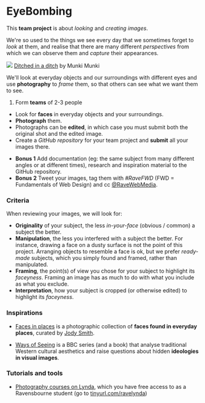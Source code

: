 # EyeBombing

This **team project** is about *looking* and *creating images*. 

We're so used to the things we see every day that we sometimes forget to *look* at them, and realise that there are many different *perspectives* from which we can observe them and *capture* their appearances.

[![](https://c1.staticflickr.com/1/664/20731621044_4ba508ee84_h.jpg)](https://www.flickr.com/photos/munkimunki/20731621044/in/pool-facesinplaces/)
[Ditched in a ditch](https://www.flickr.com/photos/munkimunki/20731621044/in/pool-facesinplaces/) by Munki Munki

We'll look at everyday objects and our surroundings with different eyes and use **photography** to *frame* them, so that others can see what we want them to see.

1. Form **teams** of 2-3 people
* Look for **faces** in everyday objects and your surroundings.
* **Photograph** them.
* Photographs can be **edited**, in which case you must submit both the original shot and the edited image.
* Create a *GitHub repository* for your team project and **submit** all your images there. 

<!---->

* **Bonus 1** Add documentation (eg: the same subject from many different angles or at different times), research and inspiration material to the GitHub repository. 
* **Bonus 2** Tweet your images, tag them with *#RaveFWD* (FWD = Fundamentals of Web Design) and cc [@RaveWebMedia](https://twitter.com/ravewebmedia).

### Criteria

When reviewing your images, we will look for: 

* **Originality** of your subject, the less *in-your-face* (obvious / common) a subject the better.
* **Manipulation**, the less you interfered with a subject the better. For instance, drawing a face on a dusty surface is not the point of this project. Arranging objects to resemble a face is ok, but we prefer *ready-made* subjects, which you simply found and framed, rather than manipulated.
* **Framing**, the point(s) of view you chose for your subject to highlight its *faceyness*. Framing an image has as much to do with what you include as what you exclude. 
* **Interpretation**, how your subject is cropped (or otherwise edited) to highlight its *faceyness*.



### Inspirations

* [Faces in places](http://facesinplaces.blogspot.co.uk) is a photographic collection of **faces found in everyday places**, curated by [Jody Smith](https://twitter.com/ToastMaster).

* [Ways of Seeing](https://www.youtube.com/watch?v=LnfB-pUm3eI) is a BBC series (and a book) that analyse traditional Western cultural aesthetics and raise questions about hidden **ideologies in visual images**.  

### Tutorials and tools

* [Photography courses on Lynda](http://www.lynda.com/Photography-training-tutorials/70-0.html), which you have free access to as a Ravensbourne student (go to [tinyurl.com/ravelynda](http://tinyurl.com/ravelynda))


<!--
# Matteo's TODO
-->
